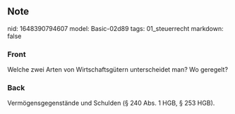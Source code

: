 ## Note
nid: 1648390794607
model: Basic-02d89
tags: 01_steuerrecht
markdown: false

### Front
Welche zwei Arten von Wirtschaftsgütern unterscheidet man? Wo geregelt?

### Back
Vermögensgegenstände und Schulden (§ 240 Abs. 1 HGB, § 253 HGB).

